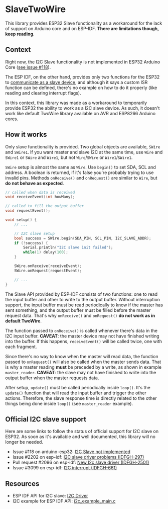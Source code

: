 # SlaveTwoWire

This library provides ESP32 Slave functionality as a workaround for the lack
of support on Arduino core and on ESP-IDF. **There are limitations though,**
**keep reading**.

## Context

Right now, the I2C Slave functionality is not implemented in ESP32 Arduino Core
([see issue #118][1]).

The ESP IDF, on the other hand, provides only two functions for the ESP32 to
[communicate as a slave device][2], and although it says a custom ISR function
can be defined, there's no example on how to do it properly (like reading
and clearing interrupt flags).

In this context, this library was made as a workaround to temporarily provide
ESP32 the ability to work as a I2C slave device. As such, it doesn't work
like default TwoWire library available on AVR and ESP8266 Arduino cores.

## How it works

Only slave functionality is provided. Two global objects are available, `SWire`
and `SWire1`. If you want master and slave I2C at the same time, use `Wire` and
`SWire1` or `SWire` and `Wire1`, but not `Wire`/`SWire` or `Wire1`/`SWire1`.

`SWire` setup is almost the same as `Wire`. Use `begin()` to set SDA, SCL and
address. A boolean is returned, if it's false you're probably trying to use
invalid pins. Methods `onReceive()` and `onRequest()` are similar to `Wire`,
but **do not behave as expected**.

```c++
// called when data is received
void receiveEvent(int howMany);

// called to fill the output buffer
void requestEvent();

void setup() {
    // ...

    // I2C slave setup
    bool success = SWire.begin(SDA_PIN, SCL_PIN, I2C_SLAVE_ADDR);
    if (!success) {
        Serial.println("I2C slave init failed");
        while(1) delay(100);
    }

    SWire.onReceive(receiveEvent);
    SWire.onRequest(requestEvent);

    // ...
}
```

The Slave API provided by ESP-IDF consists of two functions: one to
read the input buffer and other to write to the output buffer. Without
interruption support, the input buffer must be read periodically to know
if the master has sent something, and the output buffer must be filled
before the master request data. That's why `onReceive()` and `onRequest()`
**do not work as in default TwoWire**.

The function passed to `onReceive()` is called whenever there's data in
the I2C input buffer. **CAVEAT**: the master device may not have finished
writing into the buffer. If this happens, `receiveEvent()` will be called
twice, one with each fragment.

Since there's no way to know when the master will read data, the function
passed to `onRequest()` will also be called when the master sends data.
That is why a master reading **must** be preceded by a write, as shown in
example `master_reader`. **CAVEAT**: the slave may not have finished to write
into the output buffer when the master requests data.

After setup, `update()` must be called periodically inside `loop()`. It's
the `update()` function that will read the input buffer and trigger
the other actions. Therefore, the slave response time is directly related
to the other things being done inside `loop()` (see `master_reader` example).

## Official I2C slave support

Here are some links to follow the status of official support for I2C slave on
ESP32. As soon as it's available and well documented, this library will no
longer be needed.

* Issue #118 on arduino-esp32: [I2C Slave not implemented][1]
* Issue #2202 on esp-idf: [I2C slave driver problems (IDFGH-297)][3]
* Pull request #2096 on esp-idf: [New I2c slave driver (IDFGH-2501)][4]
* Issue #3099 on esp-idf: [I2C interrupt (IDFGH-661)][5]

## Resources

* ESP IDF API for I2C slave: [I2C Driver][2]
* I2C example for ESP IDF API: [i2c_example_main.c][6]

[1]: <https://github.com/espressif/arduino-esp32/issues/118>
[2]: <https://docs.espressif.com/projects/esp-idf/en/latest/esp32/api-reference/peripherals/i2c.html#communication-as-slave>
[3]: <https://github.com/espressif/esp-idf/issues/2202>
[4]: <https://github.com/espressif/esp-idf/pull/2096>
[5]: <https://github.com/espressif/esp-idf/issues/3099>
[6]: <https://github.com/espressif/esp-idf/blob/master/examples/peripherals/i2c/i2c_self_test/main/i2c_example_main.c>
